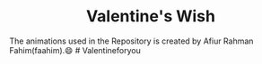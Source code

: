 <h1 align="center">
    Valentine's Wish
</h1>

 The animations used in the Repository is created by Afiur Rahman Fahim(faahim).:smile:
#   V a l e n t i n e f o r y o u 
 
 
